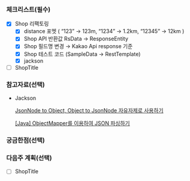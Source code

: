 ### 체크리스트(필수)

- [x]  Shop 리팩토링
    - [x]  distance 포멧 ( “123” → 123m, “1234” → 1.2km, “12345” → 12km )
    - [x]  Shop API 반환값 RsData -> ResponseEntity
    - [x]  Shop 필드명 변경 → Kakao Api response 기준
    - [x]  Shop 테스트 코드 (SampleData → RestTemplate)
    - [x]  jackson
- [ ]  ShopTitle

### 참고자료(선택)

- Jackson
    
    [](https://www.baeldung.com/rest-template)
    
    [JsonNode to Object, Object to JsonNode 자유자제로 사용하기](https://big-brown-bear93.tistory.com/40)
    
    [[Java] ObjectMapper를 이용하여 JSON 파싱하기](https://velog.io/@zooneon/Java-ObjectMapper%EB%A5%BC-%EC%9D%B4%EC%9A%A9%ED%95%98%EC%97%AC-JSON-%ED%8C%8C%EC%8B%B1%ED%95%98%EA%B8%B0)
    

### 궁금한점(선택)

### 다음주 계획(선택)

- [ ]  ShopTitle
